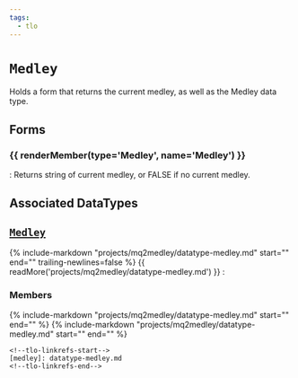 ```yaml
---
tags:
  - tlo
---
```

# `Medley`

<!--tlo-desc-start-->
Holds a form that returns the current medley, as well as the Medley data type.
<!--tlo-desc-end-->

## Forms
<!--tlo-forms-start-->
### {{ renderMember(type='Medley', name='Medley') }}

:   Returns string of current medley, or FALSE if no current medley.

<!--tlo-forms-end-->

## Associated DataTypes
<!--tlo-datatypes-start-->
## [`Medley`](datatype-medley.md)
{% include-markdown "projects/mq2medley/datatype-medley.md" start="<!--dt-desc-start-->" end="<!--dt-desc-end-->" trailing-newlines=false %} {{ readMore('projects/mq2medley/datatype-medley.md') }}
:    <h3>Members</h3>
    {% include-markdown "projects/mq2medley/datatype-medley.md" start="<!--dt-members-start-->" end="<!--dt-members-end-->" %}
    {% include-markdown "projects/mq2medley/datatype-medley.md" start="<!--dt-linkrefs-start-->" end="<!--dt-linkrefs-end-->" %}
    <!--tlo-datatypes-end-->

    <!--tlo-linkrefs-start-->
    [medley]: datatype-medley.md
    <!--tlo-linkrefs-end-->